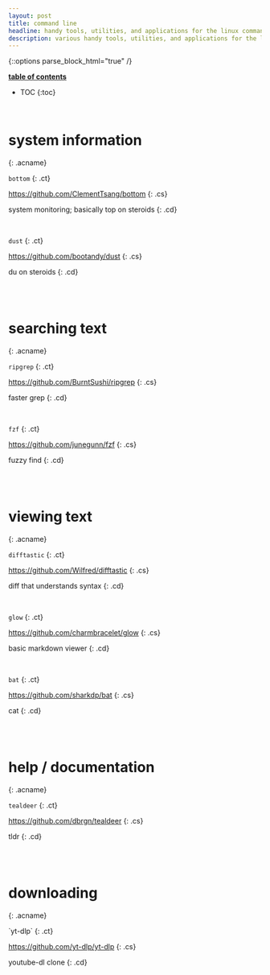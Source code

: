 ```yaml
---
layout: post
title: command line
headline: handy tools, utilities, and applications for the linux command line
description: various handy tools, utilities, and applications for the linux command line (CLI)
---
```

{::options parse_block_html="true" /}

<div class="atoc">

<span style="text-decoration: underline;"><b>table of contents</b></span>

- TOC
{:toc}

</div>

<br />

<div class="acm">

# system information
{: .acname}

<div class="ac">

`bottom`
{: .ct}

<https://github.com/ClementTsang/bottom>
{: .cs}

system monitoring; basically top on steroids
{: .cd}

<br />

`dust` 
{: .ct}

<https://github.com/bootandy/dust>
{: .cs}

du on steroids
{: .cd}

<br />
</div>
</div>
<br />
<div class="acm">

# searching text
{: .acname}

<div class="ac">

`ripgrep`
{: .ct}

<https://github.com/BurntSushi/ripgrep>
{: .cs}

faster grep
{: .cd}

<br />

`fzf`
{: .ct}

<https://github.com/junegunn/fzf>
{: .cs}

fuzzy find
{: .cd}

<br />
</div>
</div>
<br />
<div class="acm">

# viewing text
{: .acname}


<div class="ac">

`difftastic`
{: .ct}

<https://github.com/Wilfred/difftastic>
{: .cs}

diff that understands syntax
{: .cd}

<br />

`glow`
{: .ct}

<https://github.com/charmbracelet/glow>
{: .cs}

basic markdown viewer
{: .cd}

<br />

`bat`
{: .ct}

<https://github.com/sharkdp/bat>
{: .cs}

cat
{: .cd}

<br />
</div>
</div>
<br />
<div class="acm">

# help / documentation
{: .acname}

<div class="ac">

`tealdeer`
{: .ct}

<https://github.com/dbrgn/tealdeer>
{: .cs}

tldr
{: .cd}

<br />
</div>
</div>
<br />
<div class="acm">

# downloading
{: .acname}

<div class="ac">
`yt-dlp`
{: .ct}

<https://github.com/yt-dlp/yt-dlp>
{: .cs}

youtube-dl clone
{: .cd}

<br />
</div>
</div>



